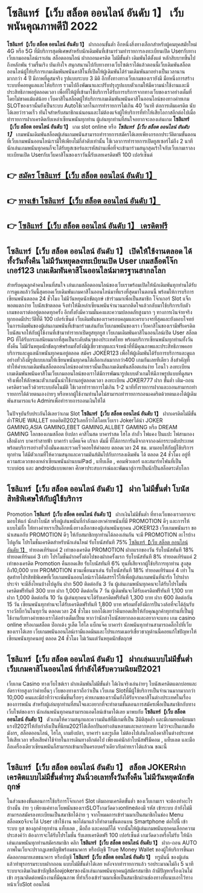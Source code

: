 # โซลิแทร์【เว็บ สล็อต ออนไลน์ อันดับ 1】  เว็บพนันคุณภาพดีปี 2022

**โซลิแทร์【เว็บ สล็อต ออนไลน์ อันดับ 1】** ฝากถอนขั้นต่ำ  อีกหนึ่งสิ่งทางเลือกสำหรับผู้คนยุคสมัยใหม่ 4G หรือ 5G ที่มีบริการสุดพิเศษสำหรับนักเดิมพันที่เข้ามาร่วมทำรายการลงทะเบียนเปิด Userกับทางเว็บเกมออนไลน์เราเล่น สล็อตออนไลน์ ฝากถอนเครดิต ไม่มีขั้นต่ำ เดิมพันได้ตั้งแต่ หลักสิบบาทขึ้นไปถึงหลักพัน ร่วมรื่นเริง บันเทิงใจ สนุกสนานไปกับทางทางเว็บไซต์เราได้แล้วตอนนี้เว็บเดิมพันสล็อตออนไลน์ผู้ให้บริการเกมเดิมพันพนันคาสิโนที่เปิดให้ผู้เดิมพันได้ร่วมเดิมพันมาอย่างเป็นเวลานานมากกว่า 4 ปี มีภาพที่ดูสมจริง รูปแบบระบบ 3 มิติ
อีกทั้งทางทางเว็บเกมของเรายังมี มือหนึ่งการสร้างระบบที่คอยดูแลและให้บริการ  รวมไปถึงพัฒนาและปรับปรุงรูปแบบตัวเกมให้มีความน่าใช้งานและมีประสิทธิภาพอยู่ตลอดเวลา เพื่อที่ให้ผู้ที่เข้ามาใช้บริการได้รับการบริการจากทางเว็บของเราอย่างเต็มที่โดยไม่ขาดแม้แต่น้อย เว็บคาสิโนสล็อตผู้ให้บริการเกมเดิมพันพนันคาสิโนออนไลน์ของทางค่ายเกม  SLOTของเรานั้นยังเป็นระบบ Autoใช้เวลาในการทำรายการไม่เกิน 40 วินาที ต่อการเติมเครดิต นับได้เลยว่ารวดเร็ว ทันใจสำหรับสมาชิกแน่นอนและไม่ต้องแจ้งผู้ให้บริการที่ทำให้เสียโอกาสอีกต่อไปเมื่อทำรายการฝากเครดิตกับเหล่าเซียนพนันทุกท่าน
ผู้เล่นทุกท่านที่สนใจอยากจะลองเล่นเกม **โซลิแทร์【เว็บ สล็อต ออนไลน์ อันดับ 1】** เกม slot online หรือ ***โซลิแทร์【เว็บ สล็อต ออนไลน์ อันดับ 1】*** เกมพนันเดิมพันสล็อตผู้เล่นเกมพนันสามารถทำรายการสมัครได้เลยเพียงกรอกประวัติตามขั้นตอนที่เว็บเกมพนันออนไลน์เรามีให้เพียงไม่กี่ลำดับเท่านั้น ใช้เวลาการทำรายการเปิดยูสเซอร์ไม่ถึง 2 นาทีนักเล่นเกมพนันทุกคนก็จะได้รับยูสเซอร์และรหัสผ่านเพื่อที่จะเข้ามาร่วมสนุกสุดเร้าใจกับเว็บเกมเราลงทะเบียนเปิด Userกับเว็บคาสิโนของเราวันนี้รับเลยเครดิตฟรี 100 เปอร์เซ็นต์

## 👉 [สมัคร โซลิแทร์【เว็บ สล็อต ออนไลน์ อันดับ 1】](https://archa888.com/)
## 👉 [ทางเข้า โซลิแทร์【เว็บ สล็อต ออนไลน์ อันดับ 1】](https://archa888.com/)
## 👉 [โซลิแทร์【เว็บ สล็อต ออนไลน์ อันดับ 1】 เครดิตฟรี](https://archa888.com/)

## โซลิแทร์【เว็บ สล็อต ออนไลน์ อันดับ 1】 เปิดให้ใช้งานตลอด ได้ทั้งวันทั้งคืน ไม่มีวันหยุดลงทะเบียนเปิด User เกมสล็อตโจ๊กเกอร์123 เกมเดิมพันคาสิโนออนไลน์มาตรฐานสากลโลก

สำหรับคุณลูกค้าคนไหนที่สนใจ เล่นเกมสล็อตออนไลน์ของเว็บเราพร้อมเปิดให้นักเดิมพันทุกท่านได้รับการดูแลแล้ววันนี้สุดยอดเว็บเดิมพันเกมคาสิโนออนไลน์มาที่แรงที่สุดมาในตอนนี้ พร้อมให้การบริการเซียนพนันตลอด 24 ชั่วโมง ไม่มีวันหยุดนักขัตฤกษ์ เข้าร่วมมาเพื่อเป็นสมาชิก โจ๊กเกอร์ Slot แจ็กพอตแตกง่าย โบนัสเข้าตลอด จึงทำให้มีเหล่าเซียนพนันจำนวนมากติดใจแล้วกลับมาใช้บริการกับตัวเกมของเราต่ออยู่ตลอดทุกครั้ง อีกทั้งยังมีความมั่นคงและความปลอดภัยสูงมาก ๆ ทางการเงินจ่ายจริงทุกยอดมีประวัติที่ดี 100 เปอร์เซ็นต์ เว็บเดิมพันของเราครอบคลุมและครบวงจรที่สุดและยังตอบโจทย์ในการเดิมพันของผู้เล่นเกมพนันที่เข้ามาร่วมเล่นกับเว็บเกมพนันของเรา
เว็บคาสิโนของเรามีฟรีเครดิตโบนัสแจกให้กับผู้ใช้งานที่เข้ามาทำรายกเปิดยูสทุกยูส เว็บเกมเดิมพันคาสิโนออนไลน์เปิด User สล็อต PG ที่ได้รับกระแสนิยมมากที่สุดเป็นระดับต้นๆของประเทศไทย พร้อมบริการเซียนพนันทุกท่านทั้งวัน ทั้งคืน ไม่มีวันหยุดนักขัตฤกษ์พร้อมทั้งยังมีผู้เชี่ยวชาญและเจ้าหน้าที่ที่มีคุณภาพและประสิทธิภาพคอยบริการและดูแลนักพนันทุกคนอยู่ตลอด สมัคร JOKER123 เพื่อให้ผู้เดิมพันได้รับการบริการและดูแลอย่างทั่วถึงมีรูปแบบเกมให้เซียนพนันทุกคนได้เลือกเล่นมากกว่า400 เกมกันเลยทีเดียว
สิ่งสำคัญที่ทำให้ค่ายเกมเดิมพันสล็อตออนไลน์ของค่ายเรานั้นเป็นเกมเดิมพันสล็อตเล่นง่าย โอนไว ลงทะเบียน  เกมเดิมพันพนันคาสิโนเว็บเกมออนไลน์ของเราได้มีการพัฒนารูปแบบตัวเกมให้มีภาพรูปแบบที่ดูสมจจริงเพื่อให้ลักษณะตัวเกมนั้นน่าใช้งานอยู่ตลอดเวลา ลงทะเบียน JOKER777 ฝาก ขั้นต่ำ เติม-ถอน เครดิตรวดเร็วด้วยระบบอัตโนมัติ ใช้เวลาทำรายการไม่เกิน 1-2 นาทีทั้งรายการฝากและถอนสามารถทำรายการได้ด้วยตนเองง่ายๆ หรือหากผู้ใช้งานท่านใดไม่สามารถทำรายการถอนเคดริตด้วยตนเองได้ผู้เดิมพันสามารถแจ้ง Adminเพื่อทำรายการถอนเงินให้ได้

ในปัจจุบันรับประกันได้เลยว่าเกม Slot **โซลิแทร์【เว็บ สล็อต ออนไลน์ อันดับ 1】** ฝากเครดิตไม่มีขั้นต่ำTRUE WALLET ยอดฮิตปี2021เลยก็ว่าได้โดยเว็บเรา Jokerได้นำ  JOKER GAMING,ASIA GAMING,EBET GAMING,ALLBET GAMING หรือ DREAM GAMING โลกของเกมสล็อต ยิงปลา คาสิโนสด บาคาร่าสด ไฮโล กำถั่ว ไพ่แคง ปั่นแปะ ไพ่สามกอง เสือมังกร บาคาร่าสายฟ้า บาคาร่า แบ็คแจ๊ค เก้าเก ดัมมี่ ที่ได้การการันตีจากจากองค์กรระบดับประเทศ พร้อมบริการอย่างทั่วถึงมั่นคงและรวดเร็วคอยให้คำตอบ ตลอดเวลา 24 ชม. มามอบให้กับผู้ใช้บริการทุกท่าน ได้มีตัวเกมที่ให้ความสนุกและความมันส์มันไปกับการลงเดิมพัน ได้ ตลอด 24 ชั่วโมง อยู่ที่ความสะดวกของเหล่าเซียนพนันผ่านบนiPad , แท็บเล็ต , คอมพิวเตอร์ และสมาร์ทโฟนที่เป็นระบบios และ androidแบบพกพา ศึกษาประสบการณ์และพัฒนาสู่การเป็นนักปั่นสล็อตระดับโลก

## โซลิแทร์【เว็บ สล็อต ออนไลน์ อันดับ 1】 ฝาก ไม่มีขั้นต่ำ โบนัสสิทธิพิเศษให้กับผู้ใช้บริการ

 Promotion  **โซลิแทร์【เว็บ สล็อต ออนไลน์ อันดับ 1】** ฝากเงินไม่มีขั้นต่ำ ที่ทางเว็บของเราอยากจะมอบให้แก่  นักล่าโบนัส หรือผู้เล่นพนันที่กำลังมองหาค่ายพนันที่มี  PROMOTION ดีๆ และการให้แบบไม่กั๊ก ให้ทางค่ายเราเป็นอีกหนึ่งทางเลือกของผู้เล่นพนันทุกคน JOKER123 เว็บเกมพนันเรา ขอนำเสนอกับ PROMOTION ดีๆ ให้กับสมาชิกทุกท่านได้ลองเล่นกัน จะมี PROMOTION อะไรบ้างไปดูกัน
โปรโมชั่นเครดิตสำหรับนักเล่นใหม่ รับโบนัสทันที 75% [โซลิแทร์【เว็บ สล็อต ออนไลน์ อันดับ 1】](https://archa888.com/) ทำยอดเทิร์นแค่ 2 เท่าของเครดิต
 PROMOTION ฝากแรกของวัน รับโบนัสทันที 18% ทำยอดเทิร์นแค่ 3 เท่า
โปรโมชั่นฝากครั้งต่อไปของฝากครั้งแรก รับโบนัสทันที 8% ทำยอดเทิร์นแค่ 2 เท่าของเครดิต
 Promotion คืนยอดเสีย รับโบนัสทันที 6% ทุนที่เสียจากผู้ใช้บริการทุกท่าน สูงสุดถึง10,000 บาท
 PROMOTION ชวนเพื่อนมาเล่น รับโบนัสทันที 18% ทำยอดเทิร์นแค่ 4 เท่า
ในสุดท้ายโปรสิทธิพิเศษที่เว็บเกมพนันออนไลน์เราได้คัดสรรไว้ให้เพื่อผู้เล่นเกมพนันที่น่ารัก โปรฝากประจำ จะมีสิ่งไหนบ้างไปดูกัน
ฝาก 500 ติดต่อกัน 3 วัน ผู้เล่นเกมพนันทุกคนจะได้รับโปรโมชั่นเครดิตฟรีทันที 300 บาท
ฝาก 1,000 ติดต่อกัน 7 วัน ผู้เดิมพันจะได้รับเครดิตฟรีทันที 1,100 บาท
ฝาก 1,000 ติดต่อกัน 10 วัน ผู้เล่นทุกคนจะได้รับเครดิตฟรีทันที 1,300 บาท
ฝาก 600 ติดต่อกัน 15 วัน เซียนพนันทุกท่านจะได้รับเครดิตฟรีทันที 1,800 บาท
พร้อมทั้งยังมีการปั่นวงล้อที่จะได้ลุ้นรับรางวัลบิ๊กวินในทุกวัน ตลอดเวลา 24 ชั่วโมง บอกได้เลยว่าคืนยอดเสียให้กับคุณลูกค้าทุกท่านที่เป็นผู้ใช้งานกับทางค่ายของเราได้อย่างเต็มเปี่ยม หากว่านักล่าโบนัสอยากลองและอยากจะแทง เกม casino online หรือเกมสล็อต ป๊อกเด้ง รูเล็ต ไฮโล แบ็กแจ๊ค บาคาร่า นักพนันทุกท่านสามารถคลิ๊กไปที่เว็บของเราได้เลย เว็บเกมพนันออนไลน์เรามีแอดมินและโปรแกรมเมอร์เชี่ยวชาญด้านนี้คอยแก้ไขปัญหาให้เซียนพนันทุกคนอยู่ ตลอด 24 ชั่วโมง ไม่เว้นแต่วันหยุดนักขัตฤกษ์

## โซลิแทร์【เว็บ สล็อต ออนไลน์ อันดับ 1】 ฝากเล่นแบบไม่มีขั้นต่ำ  เว็บเกมคาสิโนออนไลน์ ที่กำลังได้รับความนิยมปี2021

เว็บเกม Casino ทางเว็บไซต์เรา ฝากเดิมพันไม่มีขั้นต่ำ ได้เงินจริงเล่นง่ายๆ โบนัสเครดิตแตกบ่อยและอัตราจ่ายสูงกว่าค่ายอื่นๆ เว็บของทางเราถือว่าเป็น เว็บเกม Slotที่มีผู้ใช้บริการเป็นจำนวนมากมากกว่า 10,000 คนและมีถ้าทีว่าจะเพิ่มขึ้นเรื่อยๆ ค่ายเกมของเรานั้นยังได้รับจากคาสิโนต่างประเทศในเรื่องของการพนัน สำหรับผู้เล่นทุกท่านที่สนใจและอยากที่จะทำตามขั้นตอนการสมัครเพื่อเป็นสมาชิกกับทางเว็บไซต์ของเรา นักเล่นพนันทุกคนสามารถแอดไลน์เข้ามาได้เลย
	มาพบกับ **โซลิแทร์【เว็บ สล็อต ออนไลน์ อันดับ 1】** ตัวเกมให้ความสนุกและความมันส์ที่มีเกมที่เป็น 3มิติสุดล้ำ และมีเกมยอดนิยมมาแรงปี2021ให้กับกำลังเป็นที่นิยม2021ได้เลือกปั่นอย่างล้นหลามและหลากหลาย  ไม่ว่าจะเป็นเกมเสือมังกร, สล็อตออนไลน์, ไฮโล, เกมยิงปลา, บาคาร่า และรูเล็ต ไม่ต้องไปเล่นไกลถึงคาสิโนต่างประเทศให้เสียเวลา หรือเสียค่าใช้จ่ายในการเดินทางอีกต่อไป เพียงแค่นักล่าโบนัสฟรีมีคอม , แท็บเลต และมือถือเครื่องเดียวเซียนพนันก็สามารถเข้ามาเป็นครอบครัวเดียวกับค่ายเราได้แล้วณ ขณะนี้

## โซลิแทร์【เว็บ สล็อต ออนไลน์ อันดับ 1】 สล็อต JOKERฝากเครดิตแบบไม่มีขั้นต่ำทรู มันนี่วอเลททั้งวันทั้งคืน ไม่มีวันหยุดนักขัตฤกษ์

ในส่วนของขั้นตอนการใช้บริการโจ๊กเกอร์ Slot เติมถอนเครดิตขั้นต่ำ ของเว็บเกมเรา จะต้องทำอะไรบ้างนั้น ง่าย ๆ เพียงแค่ทางเว็บพนันของเราSLOTเกมวัดดวงonlineต้องมี รหัส เข้าระบบ ถ้ายังไม่มีสามารถสมัครลงทะเบียนเป็นสมาชิกได้ง่าย ๆ จากโหมดการเข้าร่วมมาเป็นสมาชิกในช่อง Menu สล็อตxoจึงจะได้ User เข้าใช้งาน พอได้มาแล้วก็ทำตามขั้นตอนบน Smartphone  ต่อไปนี้
เข้าระบบ ยูส  ของลูกค้าทุกท่าน แท็บเลต , มือถือ และคอมก็ได้
จากนั้นให้ผู้เล่นเกมพนันทุกคนเลือกความประสงค์ว่า ต้องการจะได้รับโปรโมชั่น รับเลยเครดิตฟรี 100 เปอร์เซ็นต์ เกมวัดดวงหรือไม่รับ
ให้นักเล่นเกมพนันทุกท่านสมัครสมาชิก คลิก **โซลิแทร์【เว็บ สล็อต ออนไลน์ อันดับ 1】** ฝาก-ถอน AUTO ภาพในเว็บจะปรากฏเลขบัญชีพร้อมธนาคาร หรือบัญชี True Money Wallet ของผู้ให้บริการขึ้นมา
คัดลอกหมายเลขธนาคาร หรือบัญชี **โซลิแทร์【เว็บ สล็อต ออนไลน์ อันดับ 1】** ทรูมันนี่ ของผู้เล่น แล้วทำธุรกรรมระบบฝากถอน แบบไม่มีขั้นต่ำได้เลย
หลังจากทำรายการแล้ว รอประมาณไม่ถึง 5 นาที ระบบจะเติมเงินเข้าบัญชีสล็อตjokerของนักเล่นเกมพนันทุกคนผู้สมัครสมาชิก
ถ้ามีปัญหาเรื่องเงินไม่เข้า กรุณาติดต่อพนักงานที่มีคุณภาพ ที่ทำเรื่องเข้าร่วมมาเพื่อเป็นสมาชิกผ่านช่องทางที่แนบเอาไว้ทางหน้าเว็บSlot ออนไลน์



